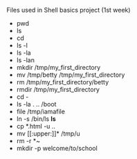 Files used in Shell basics project (1st week)

  - pwd
  - ls
  - cd
  - ls -l 
  - ls -la
  - ls -lan
  - mkdir /tmp/my_first_directory
  - mv /tmp/betty /tmp/my_first_directory
  - rm /tmp/my_first_directory/betty
  - rmdir /tmp/my_first_directory
  - cd - 
  - ls -la . .. /boot
  - file /tmp/iamafile
  - ln -s /bin/ls __ls__
  - cp *.html -u ..
  - mv [[:upper:]]* /tmp/u
  - rm -r *~
  - mkdir -p welcome/to/school
